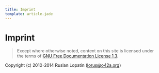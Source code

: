 ```yaml
---
title: Imprint
template: article.jade
---
```


Imprint
=======

> Except where otherwise noted, content on this site is licensed under the terms of
> [GNU Free Documentation License 1.3](http://www.gnu.org/licenses/fdl-1.3.html).

Copyright (c) 2010-2014 Ruslan Lopatin (<lorus@o42a.org>)
